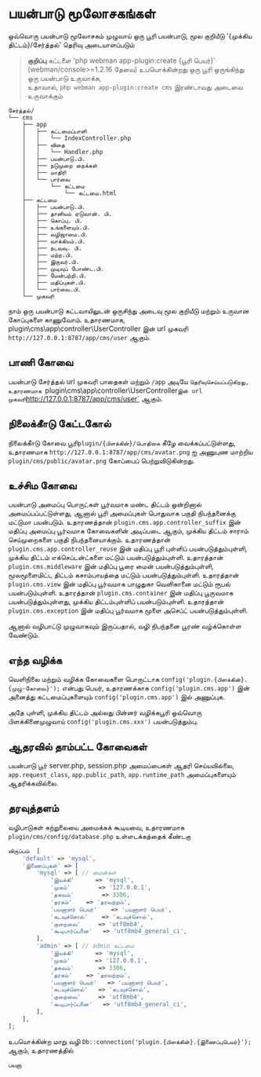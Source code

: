 # பயன்பாடு மூலோசகங்கள்
ஒவ்வொரு பயன்பாடு மூலோசகம் முழுவாய் ஒரு பூரி பயன்பாடு, மூல குறியீடு '{முக்கிய திட்டம்}/சேர்த்தல்' தெரிவு அடையாளப்படும்

> **குறிப்பு**
> கட்டளை 'php webman app-plugin:create {பூரி பெயர்}' (webman/console>=1.2.16 தேவை) உபயொக்கின்றது ஒரு பூரி ஒருங்கிந்து ஒரு பயன்பாடு உருவாக்க,  
> உதாவால், `php webman app-plugin:create cms` இரண்டாவது அடைவை உருவாக்கும்

```
சேர்த்தல்/
└── cms
    ├── app
    │   ├── கட்டமைப்பாளி
    │   │   └── IndexController.php
    │   ├── விதை
    │   │   └── Handler.php
    │   ├── பயன்பாடு.பி.  
    │   ├── நடுமுறை நைக்கள்
    │   ├── மாதிரி
    │   └── பார்வை
    │       └── கட்டமை
    │           └── கட்டமை.html
    ├── கட்டமை
    │   ├── பயன்பாடு.பி.
    │   ├── தானியம் ஏடுவான். பி.
    │   ├── கொப்பு. பி.
    │   ├── உங்களையும்.பி.
    │   ├── வழிஜாமை.பி.
    │   ├── வாக்கியம்.பி.
    │   ├── நடவவு. பி.
    │   ├── மற்ற.பி.
    │   ├── இருவர்.பி.
    │   ├── முடிவுப் போண்ட.பி.
    │   ├── மேன்பற்றி.பி.
    │   ├── மதிப்புகள்.பி.
    │   └── பார்வை.பி.
    └── முகவரி
```

நாம் ஒரு பயன்பாடு கட்டவாயிலுடன் ஒருசிந்து அடைவு மூல குறியீடு மற்றும் உருவான கோப்புகளை காணுவோம். உதாரணமாக, plugin\cms\app\controller\UserController இன் url முகவரி `http://127.0.0.1:8787/app/cms/user` ஆகும்.

## பாணி கோவை
பயன்பாடு சேர்த்தல் url முகவரி பாதைகள் மற்றும் `/app` அடியே `தெரிவுசெய்யப்படுகிறது, உதாரணமாக `plugin\cms\app\controller\UserController` இன் url முகவரி `http://127.0.0.1:8787/app/cms/user` ஆகும்.

## நிலைக்கீாடு கேட்டகோல்
நிலைக்கீாடு கோவை பூரி`plugin/{பிளக்கின்}/பொதிகை` கீழே வைக்கப்பட்டுள்ளது, உதாரணமாக `http://127.0.0.1:8787/app/cms/avatar.png` ஐ அணுபுண மாற்றிய `plugin/cms/public/avatar.png` கோப்பைப் பெற்றுவிடுகின்றது.

## உச்சிம கோவை
பயன்பாடு அமைப்பு பொருட்கள் பூர்வமாக மண்ட திட்டம் ஒன்றினால் அமைப்பப்பட்டுள்ளது, ஆனால் பூரி அமைப்புகள் பொதுவாக பகுதி நிபந்தனைக்கு மட்டுமா பயன்படும்.
உதாரணத்தான் `plugin.cms.app.controller_suffix` இன் மதிப்பு அமைப்பு பூர்வமாக கோவைகளின் அடிப்படை ஆகும், முக்கிய திட்டம் சாராம் செய்முறைகளை பகுதி நிபந்தனையாக்கும்.
உதாரணத்தான் `plugin.cms.app.controller_reuse` இன் மதிப்பு பூரி புள்ளிப் பயன்படுத்தும்புள்ளி, முக்கிய திட்டம் எக்செப்டன்ட்களை மட்டும் பயன்படுத்தும்புள்ளி.
உதாரத்தான் `plugin.cms.middleware` இன் மதிப்பு பூரை மைன் பயன்படுத்தும்புள்ளி, மூலமூளைமிட்ட திட்டம் கசாம்பாயத்தை மட்டும் பயன்படுத்தும்புள்ளி.
 உதாரத்தான் `plugin.cms.view` இன் மதிப்பு பூர்வமாக பாழுதுகா வெளிகானை மட்டும் ரூபல் பயன்படும்புள்ளி.
உதாரத்தான் `plugin.cms.container` இன் மதிப்பு பூருவமாக பயன்படுத்தும்புள்ளது, முக்கிய திட்டம்புள்ளிப் பயன்படும்புள்ளி.
உதாரத்தான் `plugin.cms.exception` இன் மதிப்பு பூர்வமாக மூளை அசெப்ட் பயன்படுத்தும்புள்ளி.

ஆனால் வழிபாட்டு முழுவாகவும் இருப்பதால், வழி நிபந்தனை பூரண் வழ்க்கொள்ள வேண்டும்.

## எந்த வழிக்க‌
வெளிநிலை மற்றும் வழிக்க கோவைகளை பொருட்டாக `config('plugin.{பிளக்கின்}.{முழு-கோவை}');` என்பது பெயர், உதாரணக்காக `config('plugin.cms.app')` இன் அனைத்து கட்டமைப்புகளையும் `config('plugin.cms.app')` இல் அணுப்புக.

அதே புள்ளி, முக்கிய திட்டம் அல்லது பின்னர் வழிக்க‌பூரி ஒவ்வொரு பிளக்கினைமுழுவாய் `config('plugin.cms.xxx')` பயன்படுத்தும்பு‌.

## ஆதரவில் தாம்பட்ட கோவைகள்
பயன்பாடு பூர் server.php, session.php அமைப்பைகள் ஆதரி செய்யவில்லை, `app.request_class`, `app.public_path`, `app.runtime_path` அமைப்புகளையும் ஆதரிக்கவில்லை.

## தரவுத்தளம்
வழிபாடுகள் சுற்றுலையை அமைக்கக் கூடியவை, உதாரணமாக `plugin/cms/config/database.php` உள்ளடக்கத்தைக் கீண்டகு
```php
விருப்பம்  [
    'default' => 'mysql',
    'இணைப்புகள்' => [
        'mysql' => [ // மைன்கள்
            'இயக்கி'      => 'mysql',
            'முகம்'        => '127.0.0.1',
            'தகவம்'        => 3306,
            'தரகம்'    => 'தரவற்றம்',
            'பயனாளர் பெயர்'    => 'பயனாளர் பெயர்',
            'கடவுச்சொல்'    => 'கடவுச்சொல்',
            'குறைவை'     => 'utf8mb4',
            'கூடிபார்ப்பனை'   => 'utf8mb4_general_ci',
        ],
        'admin' => [ // admin கட்டமை
            'இயக்கி'      => 'mysql',
            'முகம்'       => '127.0.0.1',
            'தகவம்'       => 3306,
            'தரகம்'    => 'தரவற்றம்',
            'பயனாளர் பெயர்'   => 'பயனாளர் பெயர்',
            'கடவுச்சொல்'   => 'கடவுச்சொல்',
            'குறைவை'     => 'utf8mb4',
            'கூடிபார்ப்பனை'   => 'utf8mb4_general_ci',
        ],
    ],
];
```
உபயொக்கின்ற மாறு வழி `Db::connection('plugin.{பிளக்கின்}.{இணைப்புபெயர்}');` ஆகும், உதாரணத்தில்
```php
பயனா
